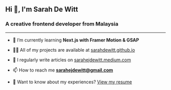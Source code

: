 <h2>Hi 👋, I'm Sarah De Witt</h2>
<h3>A creative frontend developer from Malaysia</h3>

---

- 🌱 I’m currently learning **Next.js with Framer Motion & GSAP**

- 👨‍💻 All of my projects are available at [sarahdewitt.github.io](sarahdewitt.github.io)

- 📝 I regularly write articles on [sarahejdewitt.medium.com](sarahejdewitt.medium.com)

- 📫 How to reach me **sarahejdewitt@gmail.com**

- 📄 Want to know about my experiences? [View my resume](https://tinyurl.com/sarahdwresume)
